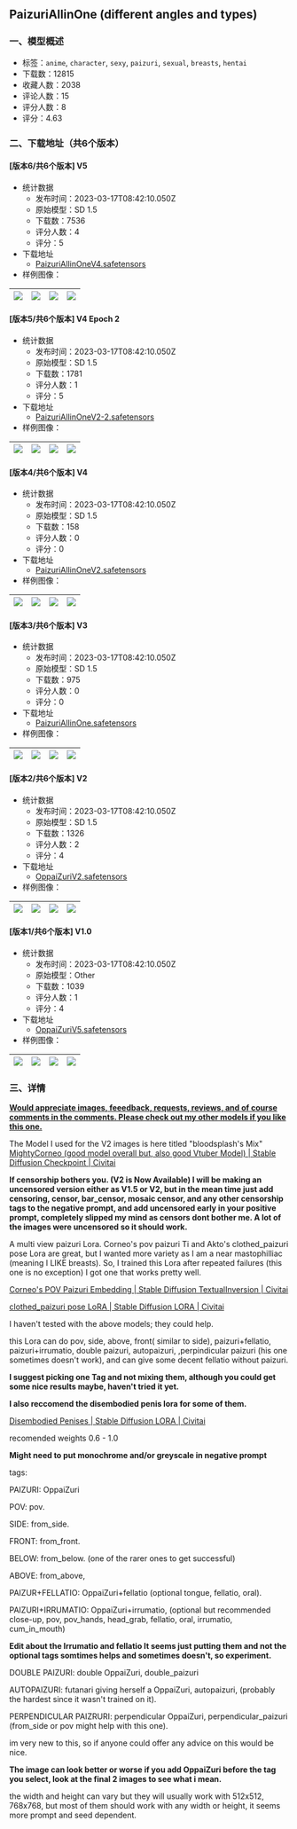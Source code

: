 ## PaizuriAllinOne (different angles and types)
### 一、模型概述

- 标签：`anime`, `character`, `sexy`, `paizuri`, `sexual`, `breasts`, `hentai`
- 下载数：12815
- 收藏人数：2038
- 评论人数：15
- 评分人数：8
- 评分：4.63

### 二、下载地址（共6个版本）

#### [版本6/共6个版本] V5

- 统计数据
  - 发布时间：2023-03-17T08:42:10.050Z
  - 原始模型：SD 1.5
  - 下载数：7536
  - 评分人数：4
  - 评分：5
- 下载地址
  - [PaizuriAllinOneV4.safetensors](https://civitai.com/api/download/models/24545)
- 样例图像：

| <img src="https://image.civitai.com/xG1nkqKTMzGDvpLrqFT7WA/26990749-2ed2-4b4f-9a6c-c90ab0262500/width=450/267358.jpeg" /> | <img src="https://image.civitai.com/xG1nkqKTMzGDvpLrqFT7WA/f49e154c-a085-4720-7476-8be52f88f800/width=450/267357.jpeg" /> | <img src="https://image.civitai.com/xG1nkqKTMzGDvpLrqFT7WA/ee28f6d8-d5ab-4282-ee2b-111f8f7df800/width=450/267356.jpeg" /> | <img src="https://image.civitai.com/xG1nkqKTMzGDvpLrqFT7WA/997f192e-bcfa-47ef-6a7d-71f41479cb00/width=450/267355.jpeg" /> |
| ---- | ---- | ---- | ---- |

#### [版本5/共6个版本] V4 Epoch 2

- 统计数据
  - 发布时间：2023-03-17T08:42:10.050Z
  - 原始模型：SD 1.5
  - 下载数：1781
  - 评分人数：1
  - 评分：5
- 下载地址
  - [PaizuriAllinOneV2-2.safetensors](https://civitai.com/api/download/models/18005)
- 样例图像：

| <img src="https://image.civitai.com/xG1nkqKTMzGDvpLrqFT7WA/c89f39bc-dc08-42ab-12ad-7f8b93a4bc00/width=450/184544.jpeg" /> | <img src="https://image.civitai.com/xG1nkqKTMzGDvpLrqFT7WA/5a3d0243-06a6-4c77-e317-ad532ccfcb00/width=450/184543.jpeg" /> | <img src="https://image.civitai.com/xG1nkqKTMzGDvpLrqFT7WA/dbaa12c8-12fe-4a75-cc81-264b5fadf900/width=450/184542.jpeg" /> | <img src="https://image.civitai.com/xG1nkqKTMzGDvpLrqFT7WA/cdffe113-8e01-4867-2f21-6a9949b76100/width=450/184541.jpeg" /> |
| ---- | ---- | ---- | ---- |

#### [版本4/共6个版本] V4

- 统计数据
  - 发布时间：2023-03-17T08:42:10.050Z
  - 原始模型：SD 1.5
  - 下载数：158
  - 评分人数：0
  - 评分：0
- 下载地址
  - [PaizuriAllinOneV2.safetensors](https://civitai.com/api/download/models/18006)
- 样例图像：

| <img src="https://image.civitai.com/xG1nkqKTMzGDvpLrqFT7WA/44edb900-00c7-466a-b4ee-d31c32b79500/width=450/184564.jpeg" /> | <img src="https://image.civitai.com/xG1nkqKTMzGDvpLrqFT7WA/4c159073-3c66-478c-1699-446ce70ca900/width=450/184563.jpeg" /> | <img src="https://image.civitai.com/xG1nkqKTMzGDvpLrqFT7WA/bf660904-b7c9-4bd9-9003-45e5d26f3e00/width=450/184562.jpeg" /> | <img src="https://image.civitai.com/xG1nkqKTMzGDvpLrqFT7WA/1a7199d6-8f44-4883-6c57-cc40e88c4e00/width=450/184561.jpeg" /> |
| ---- | ---- | ---- | ---- |

#### [版本3/共6个版本] V3

- 统计数据
  - 发布时间：2023-03-17T08:42:10.050Z
  - 原始模型：SD 1.5
  - 下载数：975
  - 评分人数：0
  - 评分：0
- 下载地址
  - [PaizuriAllinOne.safetensors](https://civitai.com/api/download/models/17314)
- 样例图像：

| <img src="https://image.civitai.com/xG1nkqKTMzGDvpLrqFT7WA/d335767a-1f65-4848-b367-e3f64d3ff100/width=450/176358.jpeg" /> | <img src="https://image.civitai.com/xG1nkqKTMzGDvpLrqFT7WA/00aa1887-3061-42f7-51ea-933520c05900/width=450/176357.jpeg" /> | <img src="https://image.civitai.com/xG1nkqKTMzGDvpLrqFT7WA/885547a0-0f8e-43e0-cc8e-d9a9fad03300/width=450/176356.jpeg" /> | <img src="https://image.civitai.com/xG1nkqKTMzGDvpLrqFT7WA/6eb08a4b-a31e-42c7-d867-5133d9681000/width=450/176355.jpeg" /> |
| ---- | ---- | ---- | ---- |

#### [版本2/共6个版本] V2 

- 统计数据
  - 发布时间：2023-03-17T08:42:10.050Z
  - 原始模型：SD 1.5
  - 下载数：1326
  - 评分人数：2
  - 评分：4
- 下载地址
  - [OppaiZuriV2.safetensors](https://civitai.com/api/download/models/15225)
- 样例图像：

| <img src="https://image.civitai.com/xG1nkqKTMzGDvpLrqFT7WA/7ab7de2b-31d4-4efc-b295-b89858eb7700/width=450/150138.jpeg" /> | <img src="https://image.civitai.com/xG1nkqKTMzGDvpLrqFT7WA/cd804e68-98f3-468f-d8c6-9bd15fe1e300/width=450/150137.jpeg" /> | <img src="https://image.civitai.com/xG1nkqKTMzGDvpLrqFT7WA/1780edbc-a195-468f-0eb7-2f5626a7cd00/width=450/150136.jpeg" /> | <img src="https://image.civitai.com/xG1nkqKTMzGDvpLrqFT7WA/d779bab3-e9b9-4e88-2dba-6247ae82f000/width=450/150135.jpeg" /> |
| ---- | ---- | ---- | ---- |

#### [版本1/共6个版本] V1.0

- 统计数据
  - 发布时间：2023-03-17T08:42:10.050Z
  - 原始模型：Other
  - 下载数：1039
  - 评分人数：1
  - 评分：4
- 下载地址
  - [OppaiZuriV5.safetensors](https://civitai.com/api/download/models/13990)
- 样例图像：

| <img src="https://image.civitai.com/xG1nkqKTMzGDvpLrqFT7WA/1524a4ee-c83a-44f6-2719-e37d64c77000/width=450/135975.jpeg" /> | <img src="https://image.civitai.com/xG1nkqKTMzGDvpLrqFT7WA/cf673631-a827-4529-d427-f62f5099cb00/width=450/135994.jpeg" /> | <img src="https://image.civitai.com/xG1nkqKTMzGDvpLrqFT7WA/b3c9ecc1-7c84-482a-3f30-eb5924451400/width=450/135993.jpeg" /> | <img src="https://image.civitai.com/xG1nkqKTMzGDvpLrqFT7WA/cf9570ac-727b-4683-5d0d-ff0508ac4a00/width=450/135992.jpeg" /> |
| ---- | ---- | ---- | ---- |


### 三、详情
<p><strong><u>Would appreciate images, feeedback, requests, reviews, and of course comments in the comments. Please check out my other models if you like this one.</u></strong></p><p></p><p>The Model I used for the V2 images is here titled "bloodsplash's Mix" <a target="_blank" rel="ugc" href="https://civitai.com/models/12742/mightycorneo-good-model-overall-but-also-good-vtuber-model">MightyCorneo (good model overall but, also good Vtuber Model) | Stable Diffusion Checkpoint | Civitai</a></p><p><strong>If censorship bothers you. (V2 is Now Available) I will be making an uncensored version either as V1.5 or V2, but in the mean time just add censoring, censor, bar_censor, mosaic censor, and any other censorship tags to the negative prompt, and add uncensored early in your positive prompt, completely slipped my mind as censors dont bother me. A lot of the images were uncensored so it should work.</strong></p><p>A multi view paizuri Lora. Corneo's pov paizuri Ti and Akto's clothed_paizuri pose Lora are great, but I wanted more variety as I am a near mastophilliac (meaning I LIKE breasts). So, I trained this Lora after repeated failures (this one is no exception) I got one that works pretty well.</p><p><a target="_blank" rel="ugc" href="https://civitai.com/models/4475/corneos-pov-paizuri-embedding">Corneo's POV Paizuri Embedding | Stable Diffusion TextualInversion | Civitai</a></p><p><a target="_blank" rel="ugc" href="https://civitai.com/models/6290/clothedpaizuri-pose-lora">clothed_paizuri pose LoRA | Stable Diffusion LORA | Civitai</a></p><p>I haven't tested with the above models; they could help.</p><p>this Lora can do pov, side, above, front( similar to side), paizuri+fellatio, paizuri+irrumatio, double paizuri, autopaizuri, ,perpindicular paizuri (his one sometimes doesn't work), and can give some decent fellatio without paizuri.</p><p><strong>I suggest picking one Tag and not mixing them, although you could get some nice results maybe, haven't tried it yet.</strong></p><p><strong>I also reccomend the disembodied penis lora for some of them.</strong></p><p></p><p><a target="_blank" rel="ugc" href="https://civitai.com/models/10871/disembodied-penises">Disembodied Penises | Stable Diffusion LORA | Civitai</a></p><p></p><p>recomended weights 0.6 - 1.0</p><p><strong>Might need to put monochrome and/or greyscale in negative prompt</strong></p><p>tags:</p><p>PAIZURI: OppaiZuri</p><p>POV: pov.</p><p>SIDE: from_side.</p><p>FRONT: from_front.</p><p>BELOW: from_below. (one of the rarer ones to get successful)</p><p>ABOVE: from_above,</p><p>PAIZUR+FELLATIO: OppaiZuri+fellatio (optional tongue, fellatio, oral).</p><p>PAIZURI+IRRUMATIO: OppaiZuri+irrumatio, (optional but recommended close-up, pov, pov_hands, head_grab, fellatio, oral, irrumatio, cum_in_mouth)</p><p><strong>Edit about the Irrumatio and fellatio It seems just putting them and not the optional tags somtimes helps and sometimes doesn't, so experiment.</strong></p><p>DOUBLE PAIZURI: double OppaiZuri, double_paizuri</p><p>AUTOPAIZURI: futanari giving herself a OppaiZuri, autopaizuri, (probably the hardest since it wasn't trained on it).</p><p>PERPENDICULAR PAIZRURI: perpendicular OppaiZuri, perpendicular_paizuri (from_side or pov might help with this one).</p><p>im very new to this, so if anyone could offer any advice on this would be nice.</p><p></p><p><strong>The image can look better or worse if you add OppaiZuri before the tag you select, look at the final 2 images to see what i mean.</strong></p><p>the width and height can vary but they will usually work with 512x512, 768x768, but most of them should work with any width or height, it seems more prompt and seed dependent.</p>